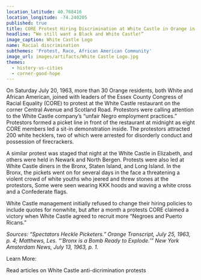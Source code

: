 ```yaml
---
location_latitude: 40.768416
location_longitude: -74.240205
published: true
title: CORE Protest Hiring Discrimination at White Castle in Orange in 1963
headline: “We still want a Black and White Castle!”
image_caption: White Castle Logo
name: Racial discrimination
subthemes: 'Protest, Race, African American Community'
image_url: images/artifacts/White Castle Logo.jpg
themes:
  - history-us-cities
  - corner-good-hope
---
```

On Saturday July 20, 1963, more than 30 Orange residents, both White and African American, joined with leaders of the Essex County Congress of Racial Equality (CORE) to protest at the White Castle restaurant on the corner Central Avenue and Scotland Road. Protestors were calling attention to the White Castle company’s “unfair Negro employment practices.” Protestors formed a picket line in front of the restaurant at midnight as eight CORE members led a sit-in demonstration inside. The protestors attracted 200 white hecklers, two of which were arrested for disorderly conduct and possession of firecrackers. 

A similar protest was staged that night at the White Castle in Elizabeth, and others were held in Newark and North Bergen. Protests were also led at White Castle diners in the Bronx, Staten Island, and Long Island. In the Bronx, the pickets went on for several days in the face a threatening a violent crowd of white youths who jeered and threw stones at the protestors, Some were seen wearing KKK hoods and waving a white cross and a Confederate flags.

White Castle management initially refused to change their hiring policies to include quotes for nonwhite, but after a month a protests CORE claimed a victory when White Castle agreed to recruit more “Negroes and Puerto Ricans.” 

_Sources: “Spectators Heckle Picketers.” Orange Transcript, July 25, 1963, p. 4; Matthews, Les. “’Bronx is a Bomb Ready to Explode.’” New York Amsterdam News, July 13, 1963, p. 1._  

Learn More:

Read articles on White Castle anti-dicrimination protests
